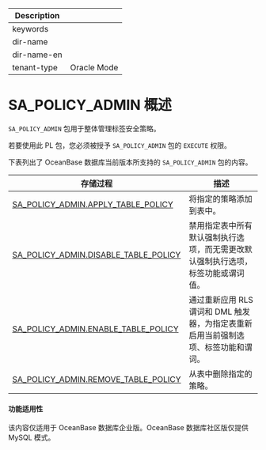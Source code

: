 | Description   |                 |
|---------------|-----------------|
| keywords      |                 |
| dir-name      |                 |
| dir-name-en   |                 |
| tenant-type   | Oracle Mode     |

# SA_POLICY_ADMIN 概述

`SA_POLICY_ADMIN` 包用于整体管理标签安全策略。

若要使用此 PL 包，您必须被授予 `SA_POLICY_ADMIN` 包的 `EXECUTE` 权限。

下表列出了 OceanBase 数据库当前版本所支持的 `SA_POLICY_ADMIN` 包的内容。


|                                      **存储过程**                                       |                     **描述**                     |
|-------------------------------------------------------------------------------------|------------------------------------------------|
| [SA_POLICY_ADMIN.APPLY_TABLE_POLICY](../500.sa-policy-admin-policy-management-packs-oracle/200.sa-policy-admin-apply-table-policy-oracle.md)   | 将指定的策略添加到表中。                                   |
| [SA_POLICY_ADMIN.DISABLE_TABLE_POLICY](../500.sa-policy-admin-policy-management-packs-oracle/300.sa-policy-admin-disable-table-policy-oracle.md) | 禁用指定表中所有默认强制执行选项，而无需更改默认强制执行选项，标签功能或谓词值。       |
| [SA_POLICY_ADMIN.ENABLE_TABLE_POLICY](../500.sa-policy-admin-policy-management-packs-oracle/400.sa-policy-admin-enable-table-policy-oracle.md)  | 通过重新应用 RLS 谓词和 DML 触发器，为指定表重新启用当前强制选项、标签功能和谓词。 |
| [SA_POLICY_ADMIN.REMOVE_TABLE_POLICY](../500.sa-policy-admin-policy-management-packs-oracle/500.sa-policy-admin-remove-table-policy-oracle.md)  | 从表中删除指定的策略。                                    |


  <main id="notice" >
    <h4>功能适用性</h4>
    <p>该内容仅适用于 OceanBase 数据库企业版。OceanBase 数据库社区版仅提供 MySQL 模式。</p>
  </main>
